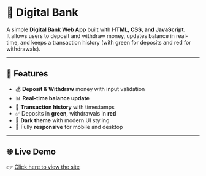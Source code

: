 # 🏦 Digital Bank

A simple **Digital Bank Web App** built with **HTML, CSS, and JavaScript**.  
It allows users to deposit and withdraw money, updates balance in real-time, and keeps a transaction history (with green for deposits and red for withdrawals).

---

## 🚀 Features

- 💰 **Deposit & Withdraw** money with input validation  
- 📊 **Real-time balance update**  
- 📝 **Transaction history** with timestamps  
- ✅ Deposits in **green**, withdrawals in **red**  
- 🎨 **Dark theme** with modern UI styling  
- 📱 Fully **responsive** for mobile and desktop  

---

## 🌐 Live Demo

👉 [Click here to view the site]([https://adinathmk.github.io/Digital-Bank/])  


